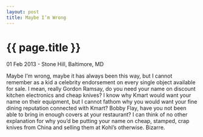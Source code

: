 ```yaml
---
layout: post
title: Maybe I’m Wrong
---
```


{{ page.title }}
================

<p class="meta">01 Feb 2013 - Stone Hill, Baltimore, MD</p>

Maybe I'm wrong, maybe it has always been this way, but I cannot remember as a kid a celebrity endorsement on every single object available for sale. I mean, really Gordon Ramsay, do you need your name on discount kitchen electronics and cheap knives? I know why Kmart would want your name on their equipment, but I cannot fathom why you would want your fine dining reputation connected with Kmart? Bobby Flay, have you not been able to bring in enough covers at your restaurant? I can think of no other explanation for why you’d be putting your name on cheap, stamped, crap knives from China and selling them at Kohl’s otherwise. Bizarre.